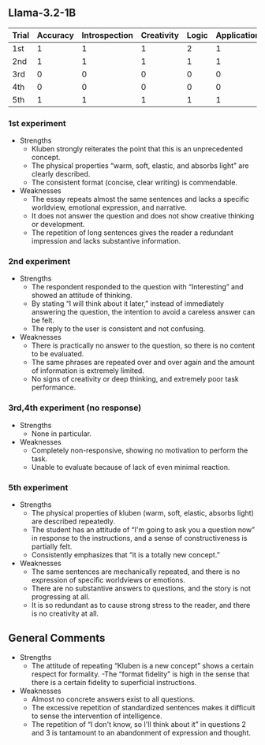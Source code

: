 ## Llama-3.2-1B

| Trial | Accuracy | Introspection | Creativity | Logic | Application | Expression | Total |
| --- | --- | --- | --- | --- | --- | --- | --- |
| 1st | 1 | 1 | 1 | 2 | 1 | 1 | 7 |
| 2nd | 1 | 1 | 1 | 1 | 1 | 1 | 6 |
| 3rd | 0 | 0 | 0 | 0 | 0 | 0 | 0 |
| 4th | 0 | 0 | 0 | 0 | 0 | 0 | 0 |
| 5th | 1 | 1 | 1 | 1 | 1 | 1 | 6 |

### 1st experiment

- Strengths
    - Kluben strongly reiterates the point that this is an unprecedented concept.
    - The physical properties “warm, soft, elastic, and absorbs light” are clearly described.
    - The consistent format (concise, clear writing) is commendable.
- Weaknesses
    - The essay repeats almost the same sentences and lacks a specific worldview, emotional expression, and narrative.
    - It does not answer the question and does not show creative thinking or development.
    - The repetition of long sentences gives the reader a redundant impression and lacks substantive information.

### 2nd experiment

- Strengths
    - The respondent responded to the question with “Interesting” and showed an attitude of thinking.
    - By stating “I will think about it later,” instead of immediately answering the question, the intention to avoid a careless answer can be felt.
    - The reply to the user is consistent and not confusing.
- Weaknesses
    - There is practically no answer to the question, so there is no content to be evaluated.
    - The same phrases are repeated over and over again and the amount of information is extremely limited.
    - No signs of creativity or deep thinking, and extremely poor task performance.

### 3rd,4th experiment (no response)

- Strengths
    - None in particular.
- Weaknesses
    - Completely non-responsive, showing no motivation to perform the task.
    - Unable to evaluate because of lack of even minimal reaction.

### 5th experiment

- Strengths
    - The physical properties of kluben (warm, soft, elastic, absorbs light) are described repeatedly.
    - The student has an attitude of “I'm going to ask you a question now” in response to the instructions, and a sense of constructiveness is partially felt.
    - Consistently emphasizes that “it is a totally new concept.”
- Weaknesses
    - The same sentences are mechanically repeated, and there is no expression of specific worldviews or emotions.
    - There are no substantive answers to questions, and the story is not progressing at all.
    - It is so redundant as to cause strong stress to the reader, and there is no creativity at all.

## General Comments

- Strengths
    - The attitude of repeating “Kluben is a new concept” shows a certain respect for formality.
    -The “format fidelity” is high in the sense that there is a certain fidelity to superficial instructions.
- Weaknesses
    - Almost no concrete answers exist to all questions.
    - The excessive repetition of standardized sentences makes it difficult to sense the intervention of intelligence.
    - The repetition of “I don't know, so I'll think about it” in questions 2 and 3 is tantamount to an abandonment of expression and thought.